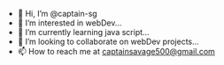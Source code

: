 - 👋 Hi, I’m @captain-sg
- 👀 I’m interested in webDev...
- 🌱 I’m currently learning java script...
- 💞️ I’m looking to collaborate on webDev projects...
- 📫 How to reach me at captainsavage500@gmail.com

<!---
captain-sg/captain-sg is a ✨ special ✨ repository because its `README.md` (this file) appears on your GitHub profile.
You can click the Preview link to take a look at your changes.
--->
